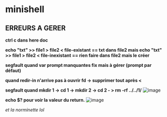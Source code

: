 # minishell

## ERREURS A GERER

**ctrl c dans here doc**

**echo "txt" >> file1 > file2 < file-existant == txt dans file2
mais echo "txt" >> file1 > file2 < file-inexistant == rien faire dans file2 mais le créer**

**segfault quand var prompt manquantes fix mais à gérer (prompt par défaut)**

**quand redir-in n'arrive pas à ouvrir fd -> supprimer tout après <**

**segfault quand mkdir 1 -> cd 1 -> mkdir 2 -> cd 2 - > rm -rf ../../1/**
![image](https://cdn.discordapp.com/attachments/856902451403423745/969592169881026610/unknown.png)

**echo $? pour voir la valeur du return.**
![image](https://cdn.discordapp.com/attachments/856902451403423745/969613000052994068/unknown.png)

_et la norminette lol_
